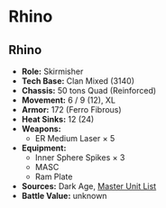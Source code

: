 # Rhino
## Rhino
- **Role:** Skirmisher
- **Tech Base:** Clan Mixed (3140)
- **Chassis:** 50 tons Quad (Reinforced)
- **Movement:** 6 / 9 (12), XL
- **Armor:** 172 (Ferro Fibrous)
- **Heat Sinks:** 12 (24)
- **Weapons:**
  - ER Medium Laser × 5
- **Equipment:**
  - Inner Sphere Spikes × 3
  - MASC
  - Ram Plate
- **Sources:** Dark Age, [Master Unit List](http://masterunitlist.info/Unit/Details/7883/rhino-standard)
- **Battle Value:** unknown

